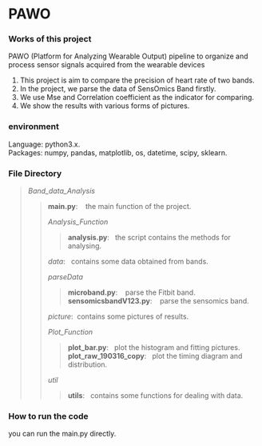 # PAWO
### Works of this project
 PAWO (Platform for Analyzing Wearable Output) pipeline to organize and process sensor signals acquired from the wearable devices

1. This project is aim to compare the precision of heart rate of two bands.
2. In the project, we parse the data of SensOmics Band firstly.
3. We use Mse and Correlation coefficient as the indicator for comparing.
4. We show the results with various forms of pictures.
### environment
Language:  python3.x.  
Packages:  numpy, pandas, matplotlib, os, datetime, scipy, sklearn.
### File Directory
> *Band_data_Analysis*  
>> **main.py**: &nbsp;&nbsp; the main function of the project.  
>>  
>> *Analysis_Function*  
>>> **analysis.py**:&nbsp;&nbsp; the script contains the methods for analysing.
>>  
>> *data*: &nbsp;&nbsp;contains some data obtained from bands. 
>>  
>> *parseData*  
>>> **microband.py**: &nbsp;&nbsp; parse the Fitbit band.    
>> **sensomicsbandV123.py**: &nbsp;&nbsp; parse the sensomics band.
>>  
>> *picture*:&nbsp;&nbsp;contains some pictures of results. 
>>  
>> *Plot_Function* 
>>  
>>> **plot_bar.py**: &nbsp;&nbsp;plot the histogram and fitting pictures.  
>>> **plot_raw_190316_copy**: &nbsp;&nbsp;plot the timing diagram and distribution.  
>>  
>> *util*  
>>> **utils**: &nbsp;&nbsp;contains some functions for dealing with data.  

### How to run the code
you can run the main.py directly.
